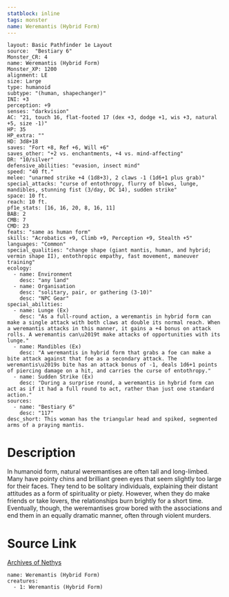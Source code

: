 ```yaml
---
statblock: inline
tags: monster
name: Weremantis (Hybrid Form)
---
```

```statblock
layout: Basic Pathfinder 1e Layout
source:  "Bestiary 6"
Monster_CR: 4
name: Weremantis (Hybrid Form)
Monster_XP: 1200
alignment: LE
size: Large
type: humanoid
subtype: "(human, shapechanger)"
INI: +3
perception: +9
senses: "darkvision"
AC: "21, touch 16, flat-footed 17 (dex +3, dodge +1, wis +3, natural +5, size -1)"
HP: 35
HP_extra: ""
HD: 3d8+18
saves: "Fort +8, Ref +6, Will +6"
saves_other: "+2 vs. enchantments, +4 vs. mind-affecting"
DR: "10/silver"
defensive_abilities: "evasion, insect mind"
speed: "40 ft."
melee: "unarmed strike +4 (1d8+3), 2 claws -1 (1d6+1 plus grab)"
special_attacks: "curse of entothropy, flurry of blows, lunge, mandibles, stunning fist (3/day, DC 14), sudden strike"
space: 10 ft.
reach: 10 ft.
pf1e_stats: [16, 16, 20, 8, 16, 11]
BAB: 2
CMB: 7
CMD: 23
feats: "same as human form"
skills: "Acrobatics +9, Climb +9, Perception +9, Stealth +5"
languages: "Common"
special_qualities: "change shape (giant mantis, human, and hybrid; vermin shape II), entothropic empathy, fast movement, maneuver training"
ecology:
  - name: Environment
    desc: "any land"
  - name: Organisation
    desc: "solitary, pair, or gathering (3-10)"
    desc: "NPC Gear"
special_abilities:
  - name: Lunge (Ex)
    desc: "As a full-round action, a weremantis in hybrid form can make a single attack with both claws at double its normal reach. When a weremantis attacks in this manner, it gains a +4 bonus on attack rolls. A weremantis can\u2019t make attacks of opportunities with its lunge."
  - name: Mandibles (Ex)
    desc: "A weremantis in hybrid form that grabs a foe can make a bite attack against that foe as a secondary attack. The weremantis\u2019s bite has an attack bonus of -1, deals 1d6+1 points of piercing damage on a hit, and carries the curse of entothropy."
  - name: Sudden Strike (Ex)
    desc: "During a surprise round, a weremantis in hybrid form can act as if it had a full round to act, rather than just one standard action."
sources:
  - name: "Bestiary 6"
    desc: "117"
desc_short: This woman has the triangular head and spiked, segmented arms of a praying mantis.
```
# Description
In humanoid form, natural weremantises are often tall and long-limbed. Many have pointy chins and brilliant green eyes that seem slightly too large for their faces. They tend to be solitary individuals, explaining their distant attitudes as a form of spirituality or piety. However, when they do make friends or take lovers, the relationships burn brightly for a short time. Eventually, though, the weremantises grow bored with the associations and end them in an equally dramatic manner, often through violent murders.
# Source Link
[Archives of Nethys](https://aonprd.com/MonsterDisplay.aspx?ItemName=Weremantis%20(Hybrid%20Form))
```encounter-table
name: Weremantis (Hybrid Form)
creatures:
  - 1: Weremantis (Hybrid Form)
```
